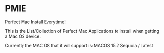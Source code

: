 # PMIE
 Perfect Mac Install Everytime!


This is the List/Collection of Perfect Mac Applications to install when getting a Mac OS device.

Currently the MAC OS that it will support is: MACOS 15.2 Sequoia / Latest